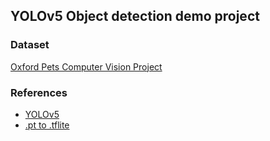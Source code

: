## YOLOv5 Object detection demo project

### Dataset  
[Oxford Pets Computer Vision Project](https://universe.roboflow.com/brad-dwyer/oxford-pets)

### References
- [YOLOv5](https://github.com/ultralytics/yolov5)   
- [.pt to .tflite](https://hansheng0512.medium.com/yolov5-tflite-inferencing-in-mobile-devices-6131a9c0c153)
